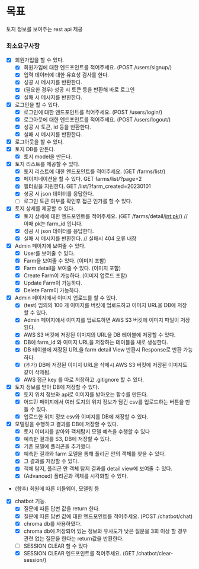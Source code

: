 # 목표

토지 정보를 보여주는 rest api 제공

### 최소요구사항

- [x] 회원가입을 할 수 있다.
  - [x] 회원가입에 대한 엔드포인트를 적어주세요. (POST /users/signup/)
  - [x] 입력 데이터에 대한 유효성 검사를 한다.
  - [x] 성공 시 메시지를 반환한다.
  - [x] (필요한 경우) 성공 시 토큰 등을 반환해 바로 로그인
  - [x] 실패 시 메시지를 반환한다.
- [x] 로그인을 할 수 있다.
  - [x] 로그인에 대한 엔드포인트를 적어주세요. (POST /users/login/)
  - [x] 로그아웃에 대한 엔드포인트를 적어주세요. (POST /users/logout/)
  - [x] 성공 시 토큰, id 등을 반환한다.
  - [x] 실패 시 메시지를 반환한다.
- [x] 로그아웃을 할 수 있다.
- [x] 토지 DB를 만든다.
  - [x] 토지 model을 만든다.
- [x] 토지 리스트를 제공할 수 있다.
  - [x] 토지 리스트에 대한 엔드포인트를 적어주세요. (GET /farms/list/)
  - [x] 페이지네이션을 할 수 있다.                  GET farms/list/?page=2
  - [x] 필터링을 지원한다.                         GET /list/?farm_created=20230101
  - [x] 성공 시 json 데이터를 응답한다.
  - [ ] 로그인 토큰 여부를 확인후 접근 인가를 할 수 있다. 
- [x] 토지 상세를 제공할 수 있다.
  - [x] 토지 상세에 대한 엔드포인트를 적어주세요. (GET /farms/detail/<int:pk>/) // 이때 pk는 farm_id 입니다.
  - [x] 성공 시 json 데이터를 응답한다.
  - [X] 실패 시 메시지를 반환한다.  // 실패시 404 오류 내장 
- [x] Admin 페이지에 보여줄 수 있다.
  - [x] User를 보여줄 수 있다.
  - [x] Farm을 보여줄 수 있다. (이미지 포함)
  - [x] Farm detail을 보여줄 수 있다. (이미지 포함)
  - [x] Create Farm이 가능하다. (이미지 업로드 포함)
  - [x] Update Farm이 가능하다.
  - [x] Delete Farm이 가능하다.
- [x] Admin 페이지에서 이미지 업로드를 할 수 있다. 
  - [x] (test) 임의의 100 개 이미지를 버킷에 업로드하고 이미지 URL을 DB에 저장 할 수 있다.
  - [x] Admin 페이지에서 이미지를 업로드하면 AWS S3 버킷에 이미지 파일이 저장된다.
  - [x] AWS S3 버킷에 저장된 이미지의 URL을 DB 테이블에 저장할 수 있다.
  - [x] DB에 farm_id 와 이미지 URL을 저장하는 테이블을 새로 생성한다. 
  - [x] DB 테이블에 저장된 URL을 farm detail View 반환시 Response로 반환 가능하다. 
  - [x] (추가) DB에 저장된 이미지 URL을 삭제시 AWS S3 버킷에 저장된 이미지도 같이 삭제됨.
  - [X] AWS 접근 key 를 따로 저장하고 .gitignore 할 수 있다.
- [x] 토지 정보를 받아 DB에 저장할 수 있다.
  - [x] 토지 위치 정보와 api로 이미지를 받아오는 함수를 만든다.
  - [x] 어드민 페이지에서 여러 토지의 위치 정보가 담긴 csv를 업로드하는 버튼을 만들 수 있다.
  - [x] 업로드한 위치 정보 csv와 이미지를 DB에 저장할 수 있다.
- [x] 모델링을 수행하고 결과를 DB에 저장할 수 있다.
  - [x] 토지 이미지를 받아와 객체탐지 모델 예측을 수행할 수 있다
  - [x] 예측한 결과를 S3, DB에 저장할 수 있다.
  - [x] 기존 모델에 폴리곤을 추가했다.
  - [x] 예측한 결과와 farm 모델을 통해 폴리곤 안의 객체를 찾을 수 있다.
  - [x] 그 결과를 저장할 수 있다.
  - [x] 객체 탐지, 폴리곤 안 객체 탐지 결과를 detail view에 보여줄 수 있다.
  - [x] (Advanced) 폴리곤과 객체를 시각화할 수 있다.
- (향후) 회원에 따른 미들웨어, 모델링 등
- [x] chatbot 기능.
  - [x] 질문에 따른 답변 값을 return 한다.
  - [x] 질문에 따른 답변 값에 대한 엔드포인트를 적어주세요. (POST /chatbot/chat)
  - [x] chroma db를 사용하였다.
  - [x] chroma db에 저장되어 있는 정보와 유사도가 낮은 질문을 3회 이상 할 경우 관련 없는 질문을 한다는 return값을 반환한다.
  - [ ] SESSION CLEAR 할 수 있다
  - [x] SESSION CLEAR 엔드포인트를 적어주세요. (GET /chatbot/clear-session/)